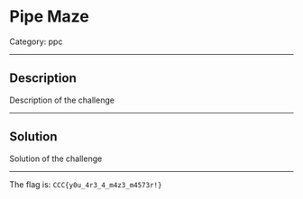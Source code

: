 # Pipe Maze
Category: ppc

---
## Description
Description of the challenge

---
## Solution
Solution of the challenge

---
The flag is: `CCC{y0u_4r3_4_m4z3_m4573r!}`